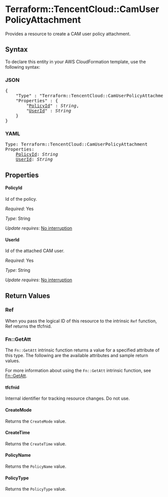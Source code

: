 # Terraform::TencentCloud::CamUserPolicyAttachment

Provides a resource to create a CAM user policy attachment.

## Syntax

To declare this entity in your AWS CloudFormation template, use the following syntax:

### JSON

<pre>
{
    "Type" : "Terraform::TencentCloud::CamUserPolicyAttachment",
    "Properties" : {
        "<a href="#policyid" title="PolicyId">PolicyId</a>" : <i>String</i>,
        "<a href="#userid" title="UserId">UserId</a>" : <i>String</i>
    }
}
</pre>

### YAML

<pre>
Type: Terraform::TencentCloud::CamUserPolicyAttachment
Properties:
    <a href="#policyid" title="PolicyId">PolicyId</a>: <i>String</i>
    <a href="#userid" title="UserId">UserId</a>: <i>String</i>
</pre>

## Properties

#### PolicyId

Id of the policy.

_Required_: Yes

_Type_: String

_Update requires_: [No interruption](https://docs.aws.amazon.com/AWSCloudFormation/latest/UserGuide/using-cfn-updating-stacks-update-behaviors.html#update-no-interrupt)

#### UserId

Id of the attached CAM user.

_Required_: Yes

_Type_: String

_Update requires_: [No interruption](https://docs.aws.amazon.com/AWSCloudFormation/latest/UserGuide/using-cfn-updating-stacks-update-behaviors.html#update-no-interrupt)

## Return Values

### Ref

When you pass the logical ID of this resource to the intrinsic `Ref` function, Ref returns the tfcfnid.

### Fn::GetAtt

The `Fn::GetAtt` intrinsic function returns a value for a specified attribute of this type. The following are the available attributes and sample return values.

For more information about using the `Fn::GetAtt` intrinsic function, see [Fn::GetAtt](https://docs.aws.amazon.com/AWSCloudFormation/latest/UserGuide/intrinsic-function-reference-getatt.html).

#### tfcfnid

Internal identifier for tracking resource changes. Do not use.

#### CreateMode

Returns the <code>CreateMode</code> value.

#### CreateTime

Returns the <code>CreateTime</code> value.

#### PolicyName

Returns the <code>PolicyName</code> value.

#### PolicyType

Returns the <code>PolicyType</code> value.


